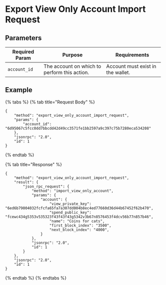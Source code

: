 # Export View Only Account Import Request

## Parameters

| Required Param | Purpose                                      | Requirements                      |
| -------------- | -------------------------------------------- | --------------------------------- |
| `account_id`   | The account on which to perform this action. | Account must exist in the wallet. |

## Example

{% tabs %}
{% tab title="Request Body" %}
```
{
    "method": "export_view_only_account_import_request",
    "params": {
        "account_id": "6d95067c5fcc0dd7bbcdd42d49cc3571fe1bb2597a9c397c75b7280eca534208"
    },
    "jsonrpc": "2.0",
    "id": 1
}
```
{% endtab %}

{% tab title="Response" %}
```
{
    "method": "export_view_only_account_import_request",
    "result": {
        "json_rpc_request": {
            "method": "import_view_only_account",
            "params": {
                "account": {
                    "view_private_key": "6ed6b79004032fcfcfa65fa7a307dd004b8ec4ed77660d36d44b67452f62b470",
                    "spend_public_key": "fcewc434g5353v535323f43f43f43g5342v3b67n8576453f4dcv56b77n857b46",
                    "name": "Coins for cats",
                    "first_block_index": "3500",
                    "next_block_index": "4000",
                }
            },
            "jsonrpc": "2.0",
            "id": 1
        }
    },
    "jsonrpc": "2.0",
    "id": 1
}
```
{% endtab %}
{% endtabs %}


